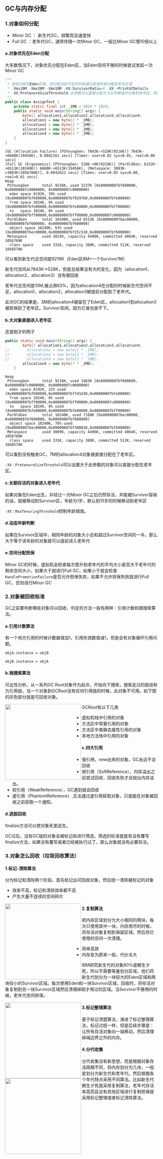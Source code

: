 ## GC与内存分配



### 1.对象如何分配

* Minor GC ： 新生代GC，频繁而且速度快
* Full GC ：老年代GC，通常伴随一次Minor GC，一般比Minor GC慢10倍以上

#### a.对象优先在Eden分配

大多数情况下，对象优先分配在Eden区，当Eden空间不够的时候尝试发起一次Minor GC

```java
/**
 * 提前分配在Eden区域，待分配内存不足的时候通过担保机制分配给老年区域
 * -Xms20M -Xmx20M -Xmn10M -XX:SurvivorRatio=8 -XX:+PrintGCDetails
 * -XX:PretenureSizeThreshold 此参数可以直接分配大于此参数值的对象到老年区，但是区分虚拟机
 */
public class AssignTest {
    private static final int _1MB = 1024 * 1024;
    public static void main(String[] args) {
        byte[] allocation1,allocation2,allocation3,allocation4;
        allocation1 = new byte[2 * _1MB];
        allocation2 = new byte[2 * _1MB];
        allocation3 = new byte[2 * _1MB];
        allocation4 = new byte[3 * _1MB];
    }
}
```

```shell
[GC (Allocation Failure) [PSYoungGen: 7843K->528K(9216K)] 7843K->6680K(19456K), 0.0042161 secs] [Times: user=0.02 sys=0.01, real=0.00 secs] 
[Full GC (Ergonomics) [PSYoungGen: 528K->0K(9216K)] [ParOldGen: 6152K->6513K(10240K)] 6680K->6513K(19456K), [Metaspace: 3003K->3003K(1056768K)], 0.0042622 secs] [Times: user=0.02 sys=0.00, real=0.01 secs] 
Heap
 PSYoungGen      total 9216K, used 3237K [0x00000007bf600000, 0x00000007c0000000, 0x00000007c0000000)
  eden space 8192K, 39% used [0x00000007bf600000,0x00000007bf9297b0,0x00000007bfe00000)
  from space 1024K, 0% used [0x00000007bfe00000,0x00000007bfe00000,0x00000007bff00000)
  to   space 1024K, 0% used [0x00000007bff00000,0x00000007bff00000,0x00000007c0000000)
 ParOldGen       total 10240K, used 6513K [0x00000007bec00000, 0x00000007bf600000, 0x00000007bf600000)
  object space 10240K, 63% used [0x00000007bec00000,0x00000007bf25c510,0x00000007bf600000)
 Metaspace       used 3025K, capacity 4496K, committed 4864K, reserved 1056768K
  class space    used 331K, capacity 388K, committed 512K, reserved 1048576K
```

可以看到新生代总空间是9216K（Eden区8M+一个Survivor1M）

新生代空间从7843K->528K，但是总结果没有大的变化，因为（allocation1，allocation2，allocation3）没有被回收

老年代总空间是10M,被占用63%，因为allocation4在分配的时候新生代空间不足，allocation1，allocation2，allocation3被提前分配到了老年代。

此次GC的结果是，3M的allocation4被留在了Eden区，allocation1到allocation3被担保到了老年区。Survivor空闲，因为它谁也放不下。



#### b.大对象直接进入老年区

还是刚才的例子

```java
public static void main(String[] args) {
        byte[] allocation1,allocation2,allocation3,allocation4;
//        allocation1 = new byte[2 * _1MB];
//        allocation2 = new byte[2 * _1MB];
//        allocation3 = new byte[2 * _1MB];
        allocation4 = new byte[7 * _1MB];
    }
```

```shell
Heap
 PSYoungGen      total 9216K, used 1863K [0x00000007bf600000, 0x00000007c0000000, 0x00000007c0000000)
  eden space 8192K, 22% used [0x00000007bf600000,0x00000007bf7d1d38,0x00000007bfe00000)
  from space 1024K, 0% used [0x00000007bff00000,0x00000007bff00000,0x00000007c0000000)
  to   space 1024K, 0% used [0x00000007bfe00000,0x00000007bfe00000,0x00000007bff00000)
 ParOldGen       total 10240K, used 7168K [0x00000007bec00000, 0x00000007bf600000, 0x00000007bf600000)
  object space 10240K, 70% used [0x00000007bec00000,0x00000007bf300010,0x00000007bf600000)
 Metaspace       used 3009K, capacity 4496K, committed 4864K, reserved 1056768K
  class space    used 331K, capacity 388K, committed 512K, reserved 1048576K
```

可以看到没有触发GC，7M的allocation4对象被直接分配在了老年区。

`-XX：PretenureSizeThreshold`可以设置大于此参数的对象可以直接分配在老年区。

#### c.长期存活的对象进入老年代

如果对象在Eden出生，并经过一次Minor GC之后仍然存活，并能被Survivor容纳的话，就被移动到Survivor区，年龄为1岁，默认到15岁的时候移动到老年区

`-XX：MaxTenuringThreshold`控制年龄阈值。

#### d.动态年龄判断

如果在Survivor区域中，相同年龄的对象大小总和超过Survivor空间的一半，那么大于等于该年龄的对象就可以提前进入老年代

#### e.空间分配担保

Minor GC的时候，虚拟机会检查每次晋升到老年代的平均大小是否大于老年代的剩余空间大小，如果大于就进行Full GC，如果小于就会检查`HandlePromotionFailure`是否允许担保失败，如果不允许担保失败就进行Full GC，否则进行Minor GC





### 2.对象被回收标准

GC之前要判断哪些对象可以回收，判定的方法一般有两种：引用计数和跟搜索算法。

#### a.引用计数算法

有一个地方引用的时候计数器值加1，引用失效数值减1，但是会有对象循环引用问题。

`objA.instance = objB `

`objB.instance = objA`



#### b.根搜索算法

可达性分析。从一系列GC Root对象作为起点，开始向下搜索，搜索走过的路径称为引用链，当一个对象到GCRoot没有任何引用链的时候，此对象不可用。如下图的灰色部分就是可回收对象。

<img src="../pics/gc_roots.png" height=250 align=left>

GCRoot有以下几类

* 虚拟机栈中引用的对象
* 方法区中常量引用的对象
* 方法区中类静态属性引用的对象
* 本地方法栈中引用的对象

#### c.四大引用

* 强引用，new出来的对象，GC永远不会回收
* 弱引用（SoftReference），内存溢出之前尝试回收，回收失败才会抛出内存溢出。
* 软引用（WeakReference），GC遇到就会回收
* 虚引用（PhantomReference）,无法通过虚引用获取对象，只是能在对象被回收之前获取一个通知。

#### d.逃脱回收

finalize方法可以使对象死里逃生。

GC过后，没有GC链的对象会被标记和进行筛选，筛选的标准就是有没有覆写finalize方法，如果没有覆写或者已经被执行过了，那么对象就没有必要存活。



### 3.对象怎么回收（垃圾回收算法）

#### 1.标记-清除算法

分为标记和清除两个阶段，首先标记出可回收对象，然后统一清除被标记的对象

* 效率不高，标记和清除效率都不高
* 产生大量不连续的空间碎片

<img src="../pics/gc_mark_clear.png" height=250 align=left>

#### 2.复制算法

把内存区域划分为大小相同的两块，每次只使用其中一块，内存用尽的时候，将存活对象复制到保留区域，然后将已使用的空间一次清理。

* 简单高效
* 内存变为原来一般，代价太大

IBM研究新生代的对象80%是朝生夕死，所以不需要等量划分区域，他们将新生代划分为一块较大的Eden区域和两块较小的Survivor区域。每次使用Eden和一块Survivor区域，回收时，将存活对象复制到另一块Survivor区域然后清理掉刚才用过的区域。当Survivor不够用的时候，老年代空间担保。

<img src="../pics/gc_copy_alg.png" height=250 align=left>

#### 3.标记整理算法

基于标记清楚算法，演进了标记整理算法，标记过程一样，但是后续步骤是：让所有存活对象向一端移动，然后清理掉端边界之外的内存。

<img src="../pics/gc_mark_format.png" height=250 align=left>

#### 4.分代收集

分代收集没有新思想，而是根据对象存活周期不同，将内存划分为几块，一般是划分为新生代和老年代。然后根据各个年代特点采用不同算法。比如新生代朝生夕死就采用复制算法，老年代存活率高而且没有其他区域进行复制担保就采用标记整理或者标记清除算法。